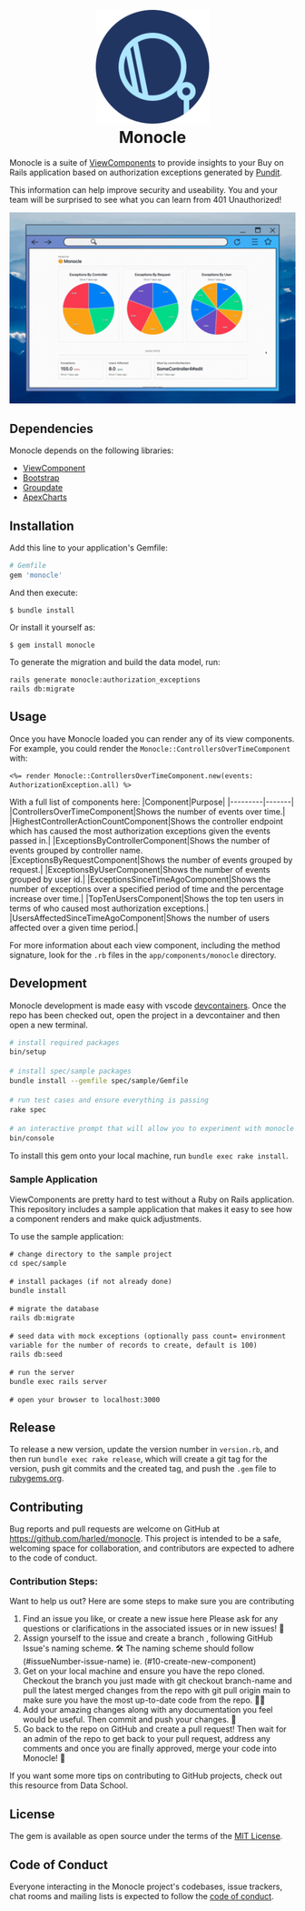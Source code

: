 
<h1 align="center">
  <br>
  <img src="monocle_logo.svg" alt="Monocle" width="200">
  <br>
  Monocle
  <br>
</h1>

Monocle is a suite of [ViewComponents](https://github.com/github/view_component) to provide insights to your Buy on Rails application based on authorization exceptions generated by [Pundit](https://github.com/varvet/pundit).

This information can help improve security and useability. You and your team will be surprised to see what you can learn from 401 Unauthorized!

<img src="monocle_dashboard.gif" alt="Monocle Dashboard">

## Dependencies
Monocle depends on the following libraries:

* [ViewComponent](https://github.com/ViewComponent/view_component)
* [Bootstrap](https://getbootstrap.com/docs/5.3/getting-started/introduction/)
* [Groupdate](https://github.com/ankane/groupdate)
* [ApexCharts](https://www.npmjs.com/package/apexcharts)

## Installation

Add this line to your application's Gemfile:

```ruby
# Gemfile
gem 'monocle'
```

And then execute:

    $ bundle install

Or install it yourself as:

    $ gem install monocle

To generate the migration and build the data model, run:

```base
rails generate monocle:authorization_exceptions
rails db:migrate
```

## Usage
Once you have Monocle loaded you can render any of its view components. For example, you could render the `Monocle::ControllersOverTimeComponent` with:

```erb
<%= render Monocle::ControllersOverTimeComponent.new(events: AuthorizationException.all) %>
```

With a full list of components here:
|Component|Purpose|
|---------|-------|
|ControllersOverTimeComponent|Shows the number of events over time.|
|HighestControllerActionCountComponent|Shows the controller endpoint which has caused the most authorization exceptions given the events passed in.|
|ExceptionsByControllerComponent|Shows the number of events grouped by controller name.
|ExceptionsByRequestComponent|Shows the number of events grouped by request.|
|ExceptionsByUserComponent|Shows the number of events grouped by user id.|
|ExceptionsSinceTimeAgoComponent|Shows the number of exceptions over a specified period of time and the percentage increase over time.|
|TopTenUsersComponent|Shows the top ten users in terms of who caused most authorization exceptions.|
|UsersAffectedSinceTimeAgoComponent|Shows the number of users affected over a given time period.|

For more information about each view component, including the method signature, look for the `.rb` files in the `app/components/monocle` directory.

## Development

Monocle development is made easy with vscode [devcontainers](https://containers.dev/). Once the repo has been checked out, open the project in a devcontainer and 
then open a new terminal.

```bash
# install required packages
bin/setup

# install spec/sample packages
bundle install --gemfile spec/sample/Gemfile

# run test cases and ensure everything is passing
rake spec

# an interactive prompt that will allow you to experiment with monocle
bin/console
```

To install this gem onto your local machine, run `bundle exec rake install`. 

### Sample Application

ViewComponents are pretty hard to test without a Ruby on Rails application. This repository includes a sample application that makes it easy to see how a component renders and make quick adjustments.

To use the sample application: 

```
# change directory to the sample project
cd spec/sample

# install packages (if not already done)
bundle install

# migrate the database
rails db:migrate

# seed data with mock exceptions (optionally pass count= environment variable for the number of records to create, default is 100)
rails db:seed

# run the server
bundle exec rails server

# open your browser to localhost:3000
```


## Release

To release a new version, update the version number in `version.rb`, and then run `bundle exec rake release`, which will create a git tag for the version, push git commits and the created tag, and push the `.gem` file to [rubygems.org](https://rubygems.org).

## Contributing
Bug reports and pull requests are welcome on GitHub at https://github.com/harled/monocle. This project is intended to be a safe, welcoming space for collaboration, and contributors are expected to adhere to the code of conduct.

### Contribution Steps:

Want to help us out? Here are some steps to make sure you are contributing

1. Find an issue you like, or create a new issue here
Please ask for any questions or clarifications in the associated issues or in new issues! 🤔
2. Assign yourself to the issue and create a branch , following GitHub Issue's naming scheme. 🛠️
The naming scheme should follow (#issueNumber-issue-name) ie. (#10-create-new-component)
3. Get on your local machine and ensure you have the repo cloned. Checkout the branch you just made with git checkout branch-name and pull the latest merged changes from the repo with git pull origin main to make sure you have the most up-to-date code from the repo. 👩‍💻
4. Add your amazing changes along with any documentation you feel would be useful. Then commit and push your changes. 🌟
5. Go back to the repo on GitHub and create a pull request! Then wait for an admin of the repo to get back to your pull request, address any comments and once you are finally approved, merge your code into Monocle! 🎉

If you want some more tips on contributing to GitHub projects, check out this resource from Data School.

## License

The gem is available as open source under the terms of the [MIT License](https://opensource.org/licenses/MIT).

## Code of Conduct

Everyone interacting in the Monocle project's codebases, issue trackers, chat rooms and mailing lists is expected to follow the [code of conduct](CODE_OF_CONDUCT.md).
